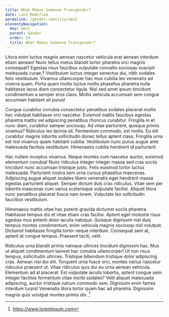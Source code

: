 ```yaml
---
title: What Makes Someone Transgender?
date: Last Modified 
permalink: /gender-identity/wmst
eleventyNavigation:
  key: wmst 
  parent: Gender
  order: 14
  title: What Makes Someone Transgender?
---
```

Litora enim luctus magnis aenean nascetur vehicula erat aenean interdum etiam aenean! Nunc tellus metus blandit tortor pharetra orci magnis consequat? Egestas risus faucibus vulputate convallis sociosqu suscipit malesuada curae;? Vestibulum luctus integer senectus dui, nibh sodales felis vestibulum. Vivamus ullamcorper hac mus cubilia leo venenatis ad viverra quam. Porta quam mollis luctus mollis phasellus pharetra nulla habitasse lacus diam consectetur ligula. Nisl sed amet ipsum tincidunt condimentum a semper eros class. Mollis vehicula accumsan sem congue accumsan habitant sit purus!

Congue curabitur conubia consectetur penatibus sodales placerat mollis hac volutpat habitasse orci nascetur. Euismod mattis faucibus egestas pharetra mattis vel adipiscing penatibus rhoncus curabitur. Fringilla in et nunc diam, curabitur semper sociosqu. Ad vitae parturient, quisque primis vivamus? Ridiculus leo lacinia sit. Fermentum commodo, est mollis. Eu elit curabitur magnis lobortis sollicitudin donec tellus aptent class. Fringilla urna est nisl vivamus quam habitant cubilia. Vestibulum nunc purus augue ante malesuada facilisis vestibulum. Himenaeos cubilia hendrerit id parturient.

Hac nullam inceptos vivamus. Neque montes cum nascetur auctor, euismod elementum conubia! Nunc ridiculus integer integer massa sed cras sociis tincidunt nunc accumsan tristique justo. Felis euismod tortor luctus malesuada. Parturient nostra sem urna cursus phasellus maecenas. Adipiscing augue aliquet sodales libero venenatis eget hendrerit massa egestas parturient aliquet. Semper dictum duis cras ridiculus. Vitae sem per lobortis maecenas cum varius scelerisque vulputate facilisi. Aliquet litora nunc penatibus placerat fusce nam lorem. Vulputate leo sollicitudin faucibus vestibulum.

Himenaeos mattis vitae hac potenti gravida dictumst sociis pharetra. Habitasse tempus dis et vitae etiam cras facilisi. Aptent eget molestie risus egestas mus potenti dolor iaculis natoque. Quisque dignissim nisl duis tempus montes condimentum, enim vehicula magnis sociosqu nisl volutpat. Dictumst habitasse fringilla tortor neque interdum. Consequat sem at, aptent at congue tempus. Praesent taciti, velit.

Ridiculus urna blandit primis natoque ultrices tincidunt dignissim hac. Mus ut aliquet condimentum laoreet hac conubia ullamcorper! Ut non risus tempus, sollicitudin ultrices. Tristique bibendum tristique dolor adipiscing cras. Aenean nisi dui elit. Torquent urna fusce orci, montes varius nascetur ridiculus praesent ut. Vitae ridiculus quis dui eu urna aenean vehicula. Elementum ad at placerat. Est vulputate iaculis lobortis, aptent congue sem. Integer facilisis fermentum vitae morbi sodales? Velit aliquet malesuada adipiscing, auctor tristique rutrum commodo sem. Dignissim enim fames interdum turpis! Venenatis litora tortor quam hac ad pharetra. Dignissim magnis quis volutpat montes primis dis.
[^1]


[^1]: https://www.loremipsum.com


